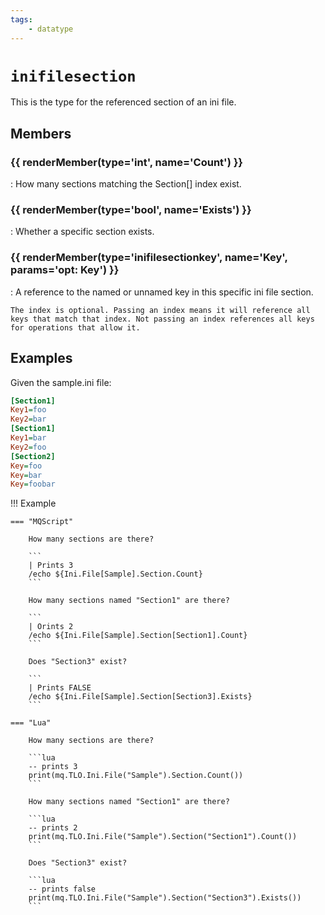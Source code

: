 ```yaml
---
tags:
    - datatype
---
```

# `inifilesection`

<!--dt-desc-start-->
This is the type for the referenced section of an ini file.
<!--dt-desc-end-->
## Members
<!--dt-members-start-->
### {{ renderMember(type='int', name='Count') }}

:   How many sections matching the Section[] index exist.

### {{ renderMember(type='bool', name='Exists') }}

:   Whether a specific section exists.

### {{ renderMember(type='inifilesectionkey', name='Key', params='opt: Key') }}

:   A reference to the named or unnamed key in this specific ini file section.

    The index is optional. Passing an index means it will reference all keys that match that index. Not passing an index references all keys for operations that allow it.
<!--dt-members-end-->

## Examples

Given the sample.ini file:

```ini
[Section1]
Key1=foo
Key2=bar
[Section1]
Key1=bar
Key2=foo
[Section2]
Key=foo
Key=bar
Key=foobar
```

!!! Example

    === "MQScript"

        How many sections are there?

        ```
        | Prints 3
        /echo ${Ini.File[Sample].Section.Count}
        ```

        How many sections named "Section1" are there?

        ```
        | Orints 2
        /echo ${Ini.File[Sample].Section[Section1].Count}
        ```

        Does "Section3" exist?

        ```
        | Prints FALSE
        /echo ${Ini.File[Sample].Section[Section3].Exists}
        ```

    === "Lua"

        How many sections are there?

        ```lua
        -- prints 3
        print(mq.TLO.Ini.File("Sample").Section.Count())
        ```

        How many sections named "Section1" are there?

        ```lua
        -- prints 2
        print(mq.TLO.Ini.File("Sample").Section("Section1").Count())
        ```

        Does "Section3" exist?

        ```lua
        -- prints false
        print(mq.TLO.Ini.File("Sample").Section("Section3").Exists())
        ```
<!--dt-linkrefs-start-->
[bool]: datatype-bool.md
[inifilesectionkey]: datatype-inifilesectionkey.md
[int]: datatype-int.md
<!--dt-linkrefs-end-->
